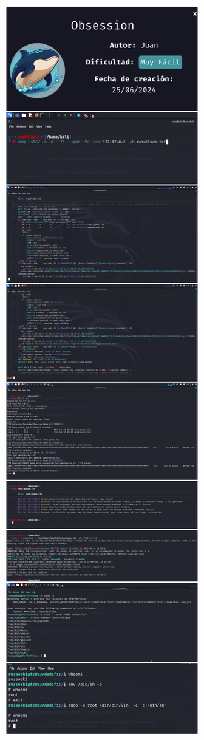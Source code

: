 ![](./imagenes/titulo.png)
![](./imagenes/imagen0.png)
![](./imagenes/imagen1.png)
![](./imagenes/imagen2.png)
![](./imagenes/imagen4.png)
![](./imagenes/imagen5.png)
![](./imagenes/imagen6.png)
![](./imagenes/imagen7.png)
![](./imagenes/imagen8.png)
